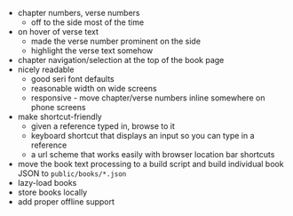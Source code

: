 - chapter numbers, verse numbers
	- off to the side most of the time
- on hover of verse text
	- made the verse number prominent on the side
	- highlight the verse text somehow
- chapter navigation/selection at the top of the book page
- nicely readable
	- good seri font defaults
	- reasonable width on wide screens
	- responsive - move chapter/verse numbers inline somewhere on phone screens
- make shortcut-friendly
	- given a reference typed in, browse to it
	- keyboard shortcut that displays an input so you can type in a reference
	- a url scheme that works easily with browser location bar shortcuts
- move the book text processing to a build script and build individual book JSON to `public/books/*.json`
- lazy-load books
- store books locally
- add proper offline support
